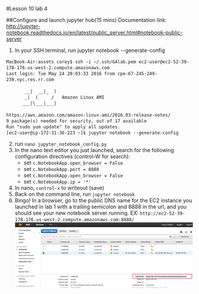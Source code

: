 #Lesson 10 lab 4

##Configure and launch jupyter hub(15 mins)
Documentation link: http://jupyter-notebook.readthedocs.io/en/latest/public_server.html#notebook-public-server
1. In your SSH terminal, run jupyter notebook --generate-config 

```
MacBook-Air:assets corey$ ssh -i ~/.ssh/GAlab.pem ec2-user@ec2-52-39-178-176.us-west-2.compute.amazonaws.com
Last login: Tue May 24 20:03:33 2016 from cpe-67-245-249-239.nyc.res.rr.com

       __|  __|_  )
       _|  (     /   Amazon Linux AMI
      ___|\___|___|

https://aws.amazon.com/amazon-linux-ami/2016.03-release-notes/
9 package(s) needed for security, out of 17 available
Run "sudo yum update" to apply all updates.
[ec2-user@ip-172-31-36-223 ~]$ jupyter notebook --generate-config
```

2. run `nano jupyter_notebook_config.py`
3. In the nano text editor you just launched, search for the following configuration directives (control-W for search):
	- set `c.NotebookApp.open_browser = False`
	- set `c.NotebookApp.port = 8888`
	- set `c.NotebookApp.open_browser = False`
	- set `c.NotebookApp.ip = '*'`
4. In nano, `control-x` to writeout (save) 
5. Back on the command line, run `jupyter notebook`
6. Bingo! In a browser, go to the public DNS name for the EC2 instance you launched in lab 1 with a trailing semicolon and 8888 in the url, and you should see your new notebook server running. EX: `http://ec2-52-39-178-176.us-west-2.compute.amazonaws.com:8888/` ![](https://raw.githubusercontent.com/coreym/DAT-35-class-10/master/assets/public_dns_name.png)
